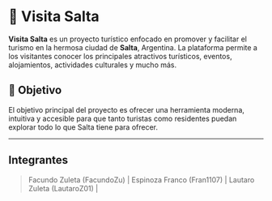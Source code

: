 # 🌄 Visita Salta

**Visita Salta** es un proyecto turístico enfocado en promover y facilitar el turismo en la hermosa ciudad de **Salta**, Argentina. La plataforma permite a los visitantes conocer los principales atractivos turísticos, eventos, alojamientos, actividades culturales y mucho más.

## 📌 Objetivo

El objetivo principal del proyecto es ofrecer una herramienta moderna, intuitiva y accesible para que tanto turistas como residentes puedan explorar todo lo que Salta tiene para ofrecer.

---
## Integrantes
> Facundo Zuleta (FacundoZu) |
> Espinoza Franco (Fran1107) |
> Lautaro Zuleta (LautaroZ01) |
